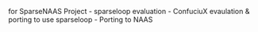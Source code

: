 for SparseNAAS Project
    - sparseloop evaluation
    - ConfuciuX evaulation & porting to use sparseloop
    - Porting to NAAS
